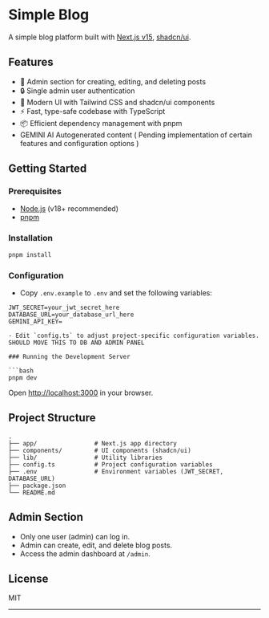 # Simple Blog

A simple blog platform built with [Next.js v15](https://nextjs.org/), [shadcn/ui](https://ui.shadcn.com/).

## Features

- 📝 Admin section for creating, editing, and deleting posts
- 🔒 Single admin user authentication
- 💅 Modern UI with Tailwind CSS and shadcn/ui components
- ⚡ Fast, type-safe codebase with TypeScript
- 📦 Efficient dependency management with pnpm
- GEMINI AI Autogenerated content ( Pending implementation of certain features and configuration options )

## Getting Started

### Prerequisites

- [Node.js](https://nodejs.org/) (v18+ recommended)
- [pnpm](https://pnpm.io/)

### Installation

```bash
pnpm install
```

### Configuration

- Copy `.env.example` to `.env` and set the following variables:

```env
JWT_SECRET=your_jwt_secret_here
DATABASE_URL=your_database_url_here
GEMINI_API_KEY=

- Edit `config.ts` to adjust project-specific configuration variables.
SHOULD MOVE THIS TO DB AND ADMIN PANEL

### Running the Development Server

```bash
pnpm dev
```

Open [http://localhost:3000](http://localhost:3000) in your browser.

## Project Structure

```
.
├── app/                # Next.js app directory
├── components/         # UI components (shadcn/ui)
├── lib/                # Utility libraries
├── config.ts           # Project configuration variables
├── .env                # Environment variables (JWT_SECRET, DATABASE_URL)
├── package.json
└── README.md
```

## Admin Section

- Only one user (admin) can log in.
- Admin can create, edit, and delete blog posts.
- Access the admin dashboard at `/admin`.

## License

MIT

---